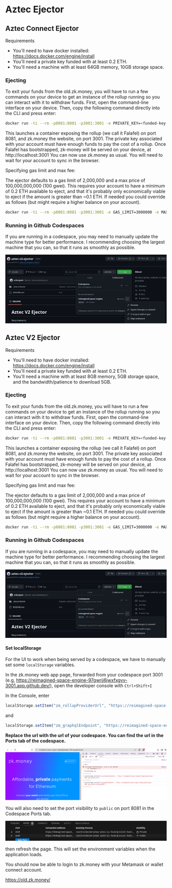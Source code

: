 # Aztec Ejector

## Aztec Connect Ejector

Requirements

- You'll need to have docker installed: https://docs.docker.com/engine/install
- You'll need a private key funded with at least 0.2 ETH.
- You'll need a machine with at least 64GB memory, 10GB storage space.


### Ejecting

To exit your funds from the old.zk.money, you will have to run a few commands on your device to get an instance of the rollup running so you can interact with it to withdraw funds. First, open the command-line interface on your device. Then, copy the following command directly into the CLI and press enter:

```bash
docker run -ti --rm -p8081:8081 -p3001:3001 -e PRIVATE_KEY=<funded-key-to-pay-rollup-fee> aztecprotocol/ac-ejector
```

This launches a container exposing the rollup (we call it Falafel) on port 8081, and zk.money the website, on port 3001. The private key associated with your account must have enough funds to pay the cost of a rollup. Once Falafel has bootstrapped, zk-money will be served on your device, at http://localhost:3001 You can now use zk.money as usual. You will need to wait for your account to sync in the browser.

Specifying gas limit and max fee:

The ejector defaults to a gas limit of 2,000,000 and a max price of 100,000,000,000 (100 gwei). This requires your account to have a minimum of 0.2 ETH available to eject, and that it's probably only economically viable to eject if the amount is greater than ~0.1 ETH. If needed you could override as follows (but might require a higher balance on your account).

```bash
docker run -ti --rm -p8081:8081 -p3001:3001 -e GAS_LIMIT=3000000 -e MAX_PROVIDER_GAS_PRICE=200000000000 -e PRIVATE_KEY=<funded-key-to-pay-rollup-fee> aztecprotocol/ac-ejector
```

### Running in Github Codespaces

If you are running in a codespace, you may need to manually update the machine type for better performance. I recommending choosing the largest machine that you can, so that it runs as smoothly as possible.

![](./screenshot.png)



## Aztec V2 Ejector

Requirements

- You'll need to have docker installed: https://docs.docker.com/engine/install
- You'll need a private key funded with at least 0.2 ETH.
- You'll need a machine with at least 8GB memory, 5GB storage space, and the bandwidth/patience to download 5GB.


### Ejecting

To exit your funds from the old.zk.money, you will have to run a few commands on your device to get an instance of the rollup running so you can interact with it to withdraw funds. First, open the command-line interface on your device. Then, copy the following command directly into the CLI and press enter:

```bash
docker run -ti --rm -p8081:8081 -p3001:3001 -e PRIVATE_KEY=<funded-key-to-pay-rollup-fee> aztecprotocol/a2-ejector
```

This launches a container exposing the rollup (we call it Falafel) on port 8081, and zk.money the website, on port 3001. The private key associated with your account must have enough funds to pay the cost of a rollup. Once Falafel has bootstrapped, zk-money will be served on your device, at http://localhost:3001 You can now use zk.money as usual. You will need to wait for your account to sync in the browser.

Specifying gas limit and max fee:

The ejector defaults to a gas limit of 2,000,000 and a max price of 100,000,000,000 (100 gwei). This requires your account to have a minimum of 0.2 ETH available to eject, and that it's probably only economically viable to eject if the amount is greater than ~0.1 ETH. If needed you could override as follows (but might require a higher balance on your account).

```bash
docker run -ti --rm -p8081:8081 -p3001:3001 -e GAS_LIMIT=3000000 -e MAX_PROVIDER_GAS_PRICE=200000000000 -e PRIVATE_KEY=<funded-key-to-pay-rollup-fee> aztecprotocol/a2-ejector
```

### Running in Github Codespaces

If you are running in a codespace, you may need to manually update the machine type for better performance. I recommending choosing the largest machine that you can, so that it runs as smoothly as possible.

![](./screenshot.png)

#### Set localStorage

For the UI to work when being served by a codespace, we have to manually set some `localStorage` variables.

In the zk.money web app page, forwarded from your codespace port 3001 (e.g, https://reimagined-space-engine-97gwrjj6jwxfxgvv-3001.app.github.dev/), open the developer console with `Ctrl+Shift+I`

In the Console, enter 

```js
localStorage.setItem("zm_rollupProviderUrl", "https://reimagined-space-engine-97gwrjj6jwxfxgvv-8081.app.github.dev")
```
and 

```js
localStorage.setItem("zm_graphqlEndpoint", "https://reimagined-space-engine-97gwrjj6jwxfxgvv-8081.app.github.dev/graphql")
```

**Replace the url with the url of your codespace. You can find the url in the Ports tab of the codespace.**

![](./zkmoney-console.png)

You will also need to set the port visibility to `public` on port 8081 in the Codespace Ports tab.

![](./port.png)

then refresh the page. This will set the environment variables when the application loads.

You should now be able to login to zk.money with your Metamask or wallet connect account.

https://old.zk.money/
